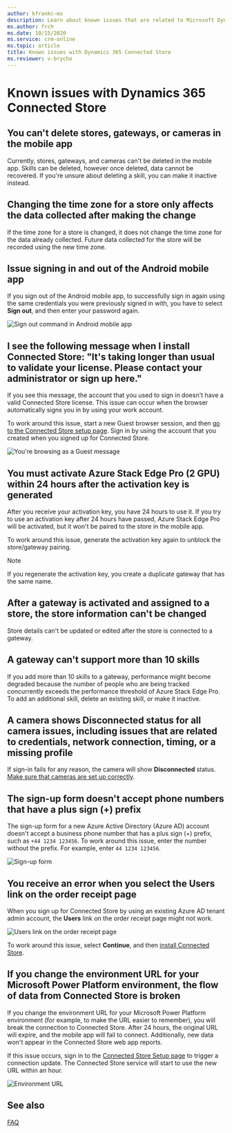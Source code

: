 ```yaml
---
author: kfrankc-ms
description: Learn about known issues that are related to Microsoft Dynamics 365 Connected Store.
ms.author: frch
ms.date: 10/15/2020
ms.service: crm-online
ms.topic: article
title: Known issues with Dynamics 365 Connected Store
ms.reviewer: v-brycho
---
```


# Known issues with Dynamics 365 Connected Store

## You can't delete stores, gateways, or cameras in the mobile app

Currently, stores, gateways, and cameras can't be deleted in the mobile app. Skills can be deleted, however once deleted, data cannot be recovered. If you're unsure about deleting a skill, you can make it inactive instead.

## Changing the time zone for a store only affects the data collected after making the change

If the time zone for a store is changed, it does not change the time zone for the data already collected. Future data collected for the store will be recorded using the new time zone.

## Issue signing in and out of the Android mobile app

If you sign out of the Android mobile app, to successfully sign in again using the same credentials you were previously signed in with, you have to select **Sign out**, and then enter your password again. 

![Sign out command in Android mobile app](media/known-issues-mobile-app-sign-out.PNG "Sign out command in Android mobile app")

## I see the following message when I install Connected Store: "It's taking longer than usual to validate your license. Please contact your administrator or sign up here."

If you see this message, the account that you used to sign in doesn't have a valid Connected Store license. This issue can occur when the browser automatically signs you in by using your work account. 

To work around this issue, start a new Guest browser session, and then [go to the Connected Store setup page](https://ppe.connectedstore.dynamics.com/). Sign in by using the account that you created when you signed up for Connected Store.

![You're browsing as a Guest message](media/known-issues-guest-browser.PNG "You're browsing as a Guest message")

## You must activate Azure Stack Edge Pro (2 GPU) within 24 hours after the activation key is generated

After you receive your activation key, you have 24 hours to use it. If you try to use an activation key after 24 hours have passed, Azure Stack Edge Pro will be activated, but it won't be paired to the store in the mobile app.

To work around this issue, generate the activation key again to unblock the store/gateway pairing.

> [!NOTE]
> If you regenerate the activation key, you create a duplicate gateway that has the same name.

## After a gateway is activated and assigned to a store, the store information can't be changed

Store details can't be updated or edited after the store is connected to a gateway.

## A gateway can't support more than 10 skills

If you add more than 10 skills to a gateway, performance might become degraded because the number of people who are being tracked concurrently exceeds the performance threshold of Azure Stack Edge Pro. To add an additional skill, delete an existing skill, or make it inactive.

## A camera shows Disconnected status for all camera issues, including issues that are related to credentials, network connection, timing, or a missing profile

If sign-in fails for any reason, the camera will show **Disconnected** status. [Make sure that cameras are set up correctly](install-cameras.md).

## The sign-up form doesn't accept phone numbers that have a plus sign (+) prefix

The sign-up form for a new Azure Active Directory (Azure AD) account doesn't accept a business phone number that has a plus sign (+) prefix, such as `+44 1234 123456`. To work around this issue, enter the number without the prefix. For example, enter `44 1234 123456`.

![Sign-up form](media/known-issues-phone-prefix.PNG "Sign-up form")

## You receive an error when you select the Users link on the order receipt page

When you sign up for Connected Store by using an existing Azure AD tenant admin account, the **Users** link on the order receipt page might not work.

![Users link on the order receipt page](media/known-issues-users-link.PNG "Users link on the order receipt page")

To work around this issue, select **Continue**, and then [install Connected Store](admin-install-web-app.md).

## If you change the environment URL for your Microsoft Power Platform environment, the flow of data from Connected Store is broken

If you change the environment URL for your Microsoft Power Platform environment (for example, to make the URL easier to remember), you will break the connection to Connected Store. After 24 hours, the original URL will expire, and the mobile app will fail to connect. Additionally, new data won't appear in the Connected Store web app reports.

If this issue occurs, sign in to the [Connected Store Setup page](https://ppe.connectedstore.dynamics.com/) to trigger a connection update. The Connected Store service will start to use the new URL within an hour.

![Environment URL](media/known-issues-environmental-url.PNG "Environment URL")

## See also

[FAQ](faq.md)
